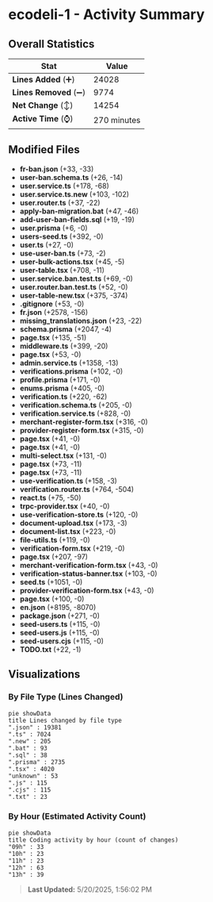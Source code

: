 # ecodeli-1 - Activity Summary 

## Overall Statistics

| Stat                   | Value                                                             |
| ---------------------- | ----------------------------------------------------------------- |
| **Lines Added** (➕)   | 24028                                          |
| **Lines Removed** (➖) | 9774                                        |
| **Net Change** (↕)    | 14254                |
| **Active Time** (⌚)   | 270 minutes |


## Modified Files
- **fr-ban.json** (+33, -33)
- **user-ban.schema.ts** (+26, -14)
- **user.service.ts** (+178, -68)
- **user.service.ts.new** (+103, -102)
- **user.router.ts** (+37, -22)
- **apply-ban-migration.bat** (+47, -46)
- **add-user-ban-fields.sql** (+19, -19)
- **user.prisma** (+6, -0)
- **users-seed.ts** (+392, -0)
- **user.ts** (+27, -0)
- **use-user-ban.ts** (+73, -2)
- **user-bulk-actions.tsx** (+45, -5)
- **user-table.tsx** (+708, -11)
- **user.service.ban.test.ts** (+69, -0)
- **user.router.ban.test.ts** (+52, -0)
- **user-table-new.tsx** (+375, -374)
- **.gitignore** (+53, -0)
- **fr.json** (+2578, -156)
- **missing_translations.json** (+23, -22)
- **schema.prisma** (+2047, -4)
- **page.tsx** (+135, -51)
- **middleware.ts** (+399, -20)
- **page.tsx** (+53, -0)
- **admin.service.ts** (+1358, -13)
- **verifications.prisma** (+102, -0)
- **profile.prisma** (+171, -0)
- **enums.prisma** (+405, -0)
- **verification.ts** (+220, -62)
- **verification.schema.ts** (+205, -0)
- **verification.service.ts** (+828, -0)
- **merchant-register-form.tsx** (+316, -0)
- **provider-register-form.tsx** (+315, -0)
- **page.tsx** (+41, -0)
- **page.tsx** (+41, -0)
- **multi-select.tsx** (+131, -0)
- **page.tsx** (+73, -11)
- **page.tsx** (+73, -11)
- **use-verification.ts** (+158, -3)
- **verification.router.ts** (+764, -504)
- **react.ts** (+75, -50)
- **trpc-provider.tsx** (+40, -0)
- **use-verification-store.ts** (+120, -0)
- **document-upload.tsx** (+173, -3)
- **document-list.tsx** (+223, -0)
- **file-utils.ts** (+119, -0)
- **verification-form.tsx** (+219, -0)
- **page.tsx** (+207, -97)
- **merchant-verification-form.tsx** (+43, -0)
- **verification-status-banner.tsx** (+103, -0)
- **seed.ts** (+1051, -0)
- **provider-verification-form.tsx** (+43, -0)
- **page.tsx** (+100, -0)
- **en.json** (+8195, -8070)
- **package.json** (+271, -0)
- **seed-users.ts** (+115, -0)
- **seed-users.js** (+115, -0)
- **seed-users.cjs** (+115, -0)
- **TODO.txt** (+22, -1)

## Visualizations

### By File Type (Lines Changed)

```mermaid
pie showData
title Lines changed by file type
".json" : 19381
".ts" : 7024
".new" : 205
".bat" : 93
".sql" : 38
".prisma" : 2735
".tsx" : 4020
"unknown" : 53
".js" : 115
".cjs" : 115
".txt" : 23
```

### By Hour (Estimated Activity Count)

```mermaid
pie showData
title Coding activity by hour (count of changes)
"09h" : 33
"10h" : 23
"11h" : 23
"12h" : 63
"13h" : 39
```


> **Last Updated:** 5/20/2025, 1:56:02 PM